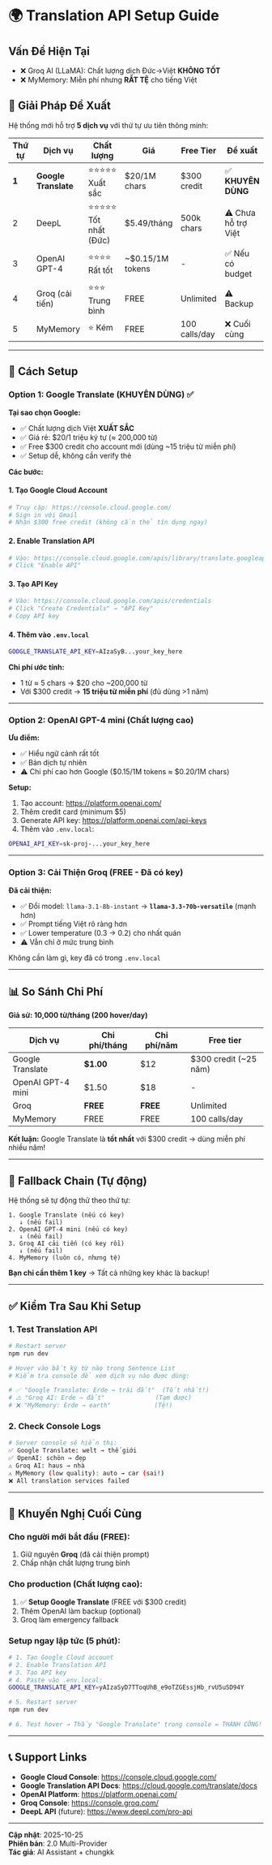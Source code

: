 # 🌍 Translation API Setup Guide

## Vấn Đề Hiện Tại

- ❌ Groq AI (LLaMA): Chất lượng dịch Đức→Việt **KHÔNG TỐT**
- ❌ MyMemory: Miễn phí nhưng **RẤT TỆ** cho tiếng Việt

## 🎯 Giải Pháp Đề Xuất

Hệ thống mới hỗ trợ **5 dịch vụ** với thứ tự ưu tiên thông minh:

| Thứ tự | Dịch vụ              | Chất lượng                | Giá              | Free Tier     | Đề xuất             |
| ------ | -------------------- | ------------------------- | ---------------- | ------------- | ------------------- |
| **1**  | **Google Translate** | ⭐⭐⭐⭐⭐ Xuất sắc       | $20/1M chars     | $300 credit   | ✅ **KHUYÊN DÙNG**  |
| 2      | DeepL                | ⭐⭐⭐⭐⭐ Tốt nhất (Đức) | $5.49/tháng      | 500k chars    | ⚠️ Chưa hỗ trợ Việt |
| 3      | OpenAI GPT-4         | ⭐⭐⭐⭐ Rất tốt          | ~$0.15/1M tokens | -             | ✅ Nếu có budget    |
| 4      | Groq (cải tiến)      | ⭐⭐⭐ Trung bình         | FREE             | Unlimited     | ⚠️ Backup           |
| 5      | MyMemory             | ⭐ Kém                    | FREE             | 100 calls/day | ❌ Cuối cùng        |

---

## 🚀 Cách Setup

### Option 1: Google Translate (KHUYÊN DÙNG) ✅

**Tại sao chọn Google:**

- ✅ Chất lượng dịch Việt **XUẤT SẮC**
- ✅ Giá rẻ: $20/1 triệu ký tự (≈ 200,000 từ)
- ✅ Free $300 credit cho account mới (dùng ~15 triệu từ miễn phí)
- ✅ Setup dễ, không cần verify thẻ

**Các bước:**

#### 1. Tạo Google Cloud Account

```bash
# Truy cập: https://console.cloud.google.com/
# Sign in với Gmail
# Nhận $300 free credit (không cần thẻ tín dụng ngay)
```

#### 2. Enable Translation API

```bash
# Vào: https://console.cloud.google.com/apis/library/translate.googleapis.com
# Click "Enable API"
```

#### 3. Tạo API Key

```bash
# Vào: https://console.cloud.google.com/apis/credentials
# Click "Create Credentials" → "API Key"
# Copy API key
```

#### 4. Thêm vào `.env.local`

```bash
GOOGLE_TRANSLATE_API_KEY=AIzaSyB...your_key_here
```

**Chi phí ước tính:**

- 1 từ ≈ 5 chars → $20 cho ~200,000 từ
- Với $300 credit → **15 triệu từ miễn phí** (đủ dùng >1 năm)

---

### Option 2: OpenAI GPT-4 mini (Chất lượng cao)

**Ưu điểm:**

- ✅ Hiểu ngữ cảnh rất tốt
- ✅ Bản dịch tự nhiên
- ⚠️ Chi phí cao hơn Google ($0.15/1M tokens ≈ $0.20/1M chars)

**Setup:**

1. Tạo account: https://platform.openai.com/
2. Thêm credit card (minimum $5)
3. Generate API key: https://platform.openai.com/api-keys
4. Thêm vào `.env.local`:

```bash
OPENAI_API_KEY=sk-proj-...your_key_here
```

---

### Option 3: Cải Thiện Groq (FREE - Đã có key)

**Đã cải thiện:**

- ✅ Đổi model: `llama-3.1-8b-instant` → **`llama-3.3-70b-versatile`** (mạnh hơn)
- ✅ Prompt tiếng Việt rõ ràng hơn
- ✅ Lower temperature (0.3 → 0.2) cho nhất quán
- ⚠️ Vẫn chỉ ở mức trung bình

Không cần làm gì, key đã có trong `.env.local`

---

## 📊 So Sánh Chi Phí

**Giả sử: 10,000 từ/tháng (200 hover/day)**

| Dịch vụ           | Chi phí/tháng | Chi phí/năm | Free tier             |
| ----------------- | ------------- | ----------- | --------------------- |
| Google Translate  | **$1.00**     | $12         | $300 credit (~25 năm) |
| OpenAI GPT-4 mini | $1.50         | $18         | -                     |
| Groq              | **FREE**      | **FREE**    | Unlimited             |
| MyMemory          | FREE          | FREE        | 100 calls/day         |

**Kết luận:** Google Translate là **tốt nhất** với $300 credit → dùng miễn phí nhiều năm!

---

## 🔧 Fallback Chain (Tự động)

Hệ thống sẽ tự động thử theo thứ tự:

```
1. Google Translate (nếu có key)
   ↓ (nếu fail)
2. OpenAI GPT-4 mini (nếu có key)
   ↓ (nếu fail)
3. Groq AI cải tiến (có key rồi)
   ↓ (nếu fail)
4. MyMemory (luôn có, nhưng tệ)
```

**Bạn chỉ cần thêm 1 key** → Tất cả những key khác là backup!

---

## ✅ Kiểm Tra Sau Khi Setup

### 1. Test Translation API

```bash
# Restart server
npm run dev

# Hover vào bất kỳ từ nào trong Sentence List
# Kiểm tra console để xem dịch vụ nào được dùng:

# ✅ "Google Translate: Erde → trái đất"  (Tốt nhất!)
# ⚠️ "Groq AI: Erde → đất"              (Tạm được)
# ❌ "MyMemory: Erde → earth"            (Tệ!)
```

### 2. Check Console Logs

```bash
# Server console sẽ hiển thị:
✅ Google Translate: welt → thế giới
✅ OpenAI: schön → đẹp
⚠️ Groq AI: haus → nhà
⚠️ MyMemory (low quality): auto → car (sai!)
❌ All translation services failed
```

---

## 🎁 Khuyến Nghị Cuối Cùng

### Cho người mới bắt đầu (FREE):

1. Giữ nguyên **Groq** (đã cải thiện prompt)
2. Chấp nhận chất lượng trung bình

### Cho production (Chất lượng cao):

1. ✅ **Setup Google Translate** (FREE với $300 credit)
2. Thêm OpenAI làm backup (optional)
3. Groq làm emergency fallback

### Setup ngay lập tức (5 phút):

```bash
# 1. Tạo Google Cloud account
# 2. Enable Translation API
# 3. Tạo API key
# 4. Paste vào .env.local:
GOOGLE_TRANSLATE_API_KEY=yAIzaSyD7TToqUhB_e9oTZGEssjHb_rvU5uSD94Y

# 5. Restart server
npm run dev

# 6. Test hover → Thấy "Google Translate" trong console = THÀNH CÔNG! 🎉
```

---

## 📞 Support Links

- **Google Cloud Console**: https://console.cloud.google.com/
- **Google Translation API Docs**: https://cloud.google.com/translate/docs
- **OpenAI Platform**: https://platform.openai.com/
- **Groq Console**: https://console.groq.com/
- **DeepL API** (future): https://www.deepl.com/pro-api

---

**Cập nhật**: 2025-10-25  
**Phiên bản**: 2.0 Multi-Provider  
**Tác giả**: AI Assistant + chungkk

